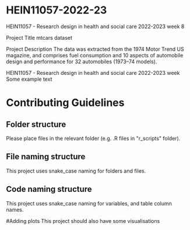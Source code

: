 # HEIN11057-2022-23
HEIN11057 - Research design in health and social care 2022-2023 week 8


Project Title
mtcars dataset

Project Description
The data was extracted from the 1974 Motor Trend US magazine, and comprises fuel consumption and 10 aspects of automobile design and performance for 32 automobiles (1973–74 models).

HEIN11057 - Research design in health and social care 2022-2023 week 
Some example text

# Contributing Guidelines

## Folder structure

Please place files in the relevant folder (e.g. .R files in "r_scripts" folder). 

## File naming structure

This project uses snake_case naming for folders and files.

## Code naming structure

This project uses snake_case naming for variables, and table column names.

#Adding plots
This project should also have some visualisations
